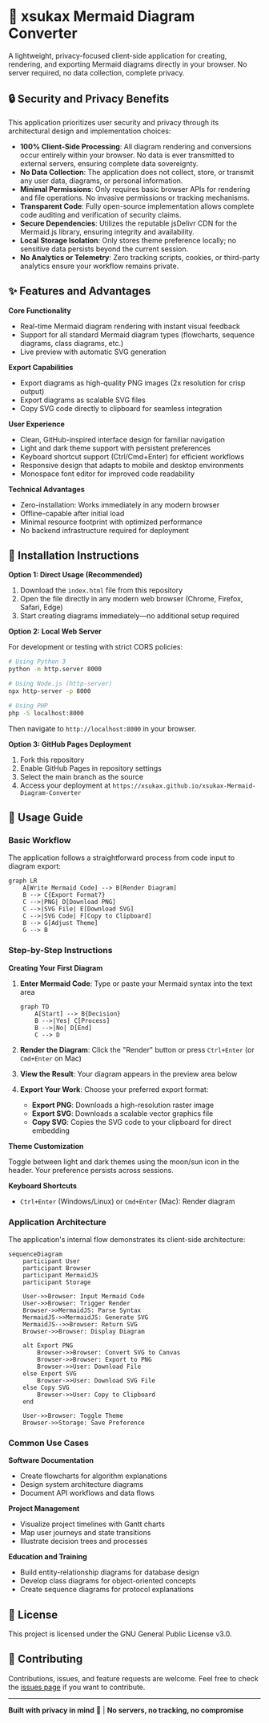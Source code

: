 # 🧜 xsukax Mermaid Diagram Converter

A lightweight, privacy-focused client-side application for creating, rendering, and exporting Mermaid diagrams directly in your browser. No server required, no data collection, complete privacy.

## 🔒 Security and Privacy Benefits

This application prioritizes user security and privacy through its architectural design and implementation choices:

- **100% Client-Side Processing**: All diagram rendering and conversions occur entirely within your browser. No data is ever transmitted to external servers, ensuring complete data sovereignty.
- **No Data Collection**: The application does not collect, store, or transmit any user data, diagrams, or personal information.
- **Minimal Permissions**: Only requires basic browser APIs for rendering and file operations. No invasive permissions or tracking mechanisms.
- **Transparent Code**: Fully open-source implementation allows complete code auditing and verification of security claims.
- **Secure Dependencies**: Utilizes the reputable jsDelivr CDN for the Mermaid.js library, ensuring integrity and availability.
- **Local Storage Isolation**: Only stores theme preference locally; no sensitive data persists beyond the current session.
- **No Analytics or Telemetry**: Zero tracking scripts, cookies, or third-party analytics ensure your workflow remains private.

## ✨ Features and Advantages

**Core Functionality**
- Real-time Mermaid diagram rendering with instant visual feedback
- Support for all standard Mermaid diagram types (flowcharts, sequence diagrams, class diagrams, etc.)
- Live preview with automatic SVG generation

**Export Capabilities**
- Export diagrams as high-quality PNG images (2x resolution for crisp output)
- Export diagrams as scalable SVG files
- Copy SVG code directly to clipboard for seamless integration

**User Experience**
- Clean, GitHub-inspired interface design for familiar navigation
- Light and dark theme support with persistent preferences
- Keyboard shortcut support (Ctrl/Cmd+Enter) for efficient workflows
- Responsive design that adapts to mobile and desktop environments
- Monospace font editor for improved code readability

**Technical Advantages**
- Zero-installation: Works immediately in any modern browser
- Offline-capable after initial load
- Minimal resource footprint with optimized performance
- No backend infrastructure required for deployment

## 🚀 Installation Instructions

**Option 1: Direct Usage (Recommended)**

1. Download the `index.html` file from this repository
2. Open the file directly in any modern web browser (Chrome, Firefox, Safari, Edge)
3. Start creating diagrams immediately—no additional setup required

**Option 2: Local Web Server**

For development or testing with strict CORS policies:

```bash
# Using Python 3
python -m http.server 8000

# Using Node.js (http-server)
npx http-server -p 8000

# Using PHP
php -S localhost:8000
```

Then navigate to `http://localhost:8000` in your browser.

**Option 3: GitHub Pages Deployment**

1. Fork this repository
2. Enable GitHub Pages in repository settings
3. Select the main branch as the source
4. Access your deployment at `https://xsukax.github.io/xsukax-Mermaid-Diagram-Converter`

## 📖 Usage Guide

### Basic Workflow

The application follows a straightforward process from code input to diagram export:

```mermaid
graph LR
    A[Write Mermaid Code] --> B[Render Diagram]
    B --> C{Export Format?}
    C -->|PNG| D[Download PNG]
    C -->|SVG File| E[Download SVG]
    C -->|SVG Code| F[Copy to Clipboard]
    B --> G[Adjust Theme]
    G --> B
```

### Step-by-Step Instructions

**Creating Your First Diagram**

1. **Enter Mermaid Code**: Type or paste your Mermaid syntax into the text area
   ```
   graph TD
       A[Start] --> B{Decision}
       B -->|Yes| C[Process]
       B -->|No| D[End]
       C --> D
   ```

2. **Render the Diagram**: Click the "Render" button or press `Ctrl+Enter` (or `Cmd+Enter` on Mac)

3. **View the Result**: Your diagram appears in the preview area below

4. **Export Your Work**: Choose your preferred export format:
   - **Export PNG**: Downloads a high-resolution raster image
   - **Export SVG**: Downloads a scalable vector graphics file
   - **Copy SVG**: Copies the SVG code to your clipboard for direct embedding

**Theme Customization**

Toggle between light and dark themes using the moon/sun icon in the header. Your preference persists across sessions.

**Keyboard Shortcuts**

- `Ctrl+Enter` (Windows/Linux) or `Cmd+Enter` (Mac): Render diagram

### Application Architecture

The application's internal flow demonstrates its client-side architecture:

```mermaid
sequenceDiagram
    participant User
    participant Browser
    participant MermaidJS
    participant Storage

    User->>Browser: Input Mermaid Code
    User->>Browser: Trigger Render
    Browser->>MermaidJS: Parse Syntax
    MermaidJS->>MermaidJS: Generate SVG
    MermaidJS-->>Browser: Return SVG
    Browser->>Browser: Display Diagram
    
    alt Export PNG
        Browser->>Browser: Convert SVG to Canvas
        Browser->>Browser: Export to PNG
        Browser->>User: Download File
    else Export SVG
        Browser->>User: Download SVG File
    else Copy SVG
        Browser->>User: Copy to Clipboard
    end
    
    User->>Browser: Toggle Theme
    Browser->>Storage: Save Preference
```

### Common Use Cases

**Software Documentation**
- Create flowcharts for algorithm explanations
- Design system architecture diagrams
- Document API workflows and data flows

**Project Management**
- Visualize project timelines with Gantt charts
- Map user journeys and state transitions
- Illustrate decision trees and processes

**Education and Training**
- Build entity-relationship diagrams for database design
- Develop class diagrams for object-oriented concepts
- Create sequence diagrams for protocol explanations

## 📄 License

This project is licensed under the GNU General Public License v3.0.

## 🤝 Contributing

Contributions, issues, and feature requests are welcome. Feel free to check the [issues page](https://github.com/xsukax/xsukax-Mermaid-Diagram-Converter/issues) if you want to contribute.

---

**Built with privacy in mind** 🔐 | **No servers, no tracking, no compromise**
